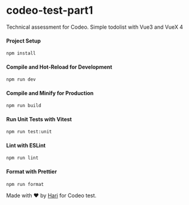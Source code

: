 # codeo-test-part1

Technical assessment for Codeo. Simple todolist with Vue3 and VueX 4

#### Project Setup

```sh
npm install
```

#### Compile and Hot-Reload for Development

```sh
npm run dev
```

#### Compile and Minify for Production

```sh
npm run build
```

#### Run Unit Tests with Vitest

```sh
npm run test:unit
```

#### Lint with ESLint

```sh
npm run lint
```

#### Format with Prettier

```sh
npm run format
```

Made with ❤️ by [Hari](https://harij.vercel.app) for Codeo test.